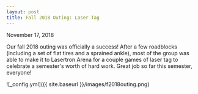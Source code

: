 ```yaml
---
layout: post
title: Fall 2018 Outing: Laser Tag
---
```


November 17, 2018

Our fall 2018 outing was officially a success! After a few roadblocks (including a set of flat tires and a sprained ankle), most of the group was able to make it to Lasertron Arena for a couple games of laser tag to celebrate a semester's worth of hard work. Great job so far this semester, everyone!

![_config.yml]({{ site.baseurl }}/images/f2018outing.png)


